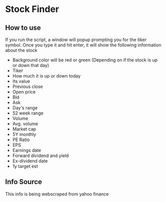 # Stock Finder

## How to use

If you run the script, a window will popup prompting you for the tiker symbol. Once you type it and hit enter, it will show the following information about the stock

- Background color will be red or green (Depending on if the stock is up or down that day)
- Tiker
- How much it is up or down today
- Its value
- Previous close
- Open price
- Bid
- Ask
- Day's range
- 52 week range
- Volume
- Avg. volume
- Market cap
- 5Y monthly
- PE Ratio
- EPS
- Earnings date
- Forward dividend and yield
- Ex-dividend date
- 1y target est

## Info Source

This info is being webscraped from yahoo finance
